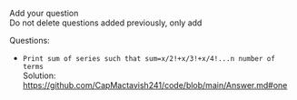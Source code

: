 [answer]: https://github.com/CapMactavish241/code/blob/main/Answer.md
Add your question  
Do not delete questions added previously, only add

Questions:
- `Print sum of series such that sum=x/2!+x/3!+x/4!...n number of terms`  
Solution: https://github.com/CapMactavish241/code/blob/main/Answer.md#one
 
